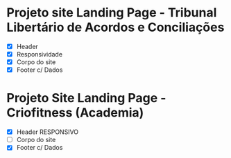 # Projeto site Landing Page - Tribunal Libertário de Acordos e Conciliações

- [x] Header 
- [x] Responsividade
- [x] Corpo do site 
- [x] Footer c/ Dados 

# Projeto Site Landing Page - Criofitness (Academia)

- [x] Header RESPONSIVO
- [ ] Corpo do site
- [X] Footer c/ Dados